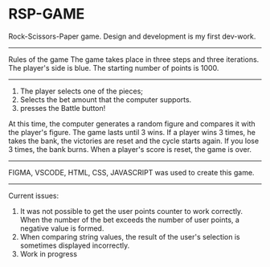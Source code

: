 # RSP-GAME

Rock-Scissors-Paper game. Design and development is my first dev-work.
____________________________________________________________

Rules of the game
The game takes place in three steps and three iterations.
The player's side is blue.
The starting number of points is 1000.
____________________________________________________________

1) The player selects one of the pieces;
2) Selects the bet amount that the computer supports.
3) presses the Battle button!

At this time, the computer generates a random figure and compares it with the player's figure. The game lasts until 3 wins.
If a player wins 3 times, he takes the bank, the victories are reset and the cycle starts again.
If you lose 3 times, the bank burns. When a player's score is reset, the game is over.
____________________________________________________________

FIGMA, VSCODE, HTML, CSS, JAVASCRIPT was used to create this game.
____________________________________________________________

Current issues:
1) It was not possible to get the user points counter to work correctly. When the number of the bet exceeds the number of user points, a negative value is formed.
2) When comparing string values, the result of the user's selection is sometimes displayed incorrectly.
3) Work in progress
